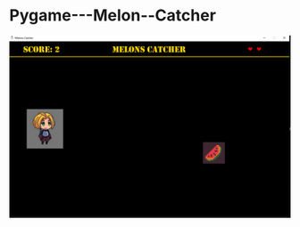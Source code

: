 # Pygame---Melon--Catcher


![Melon--Catcher](https://github.com/TomasBalbinder/Pygame---Melon--Catcher/blob/master/screen.PNG)
